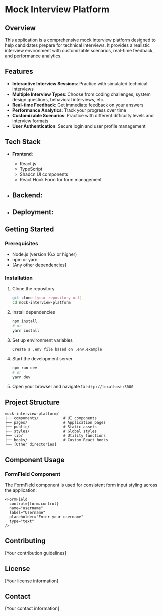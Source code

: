 # Mock Interview Platform

## Overview

This application is a comprehensive mock interview platform designed to help candidates prepare for technical interviews. It provides a realistic interview environment with customizable scenarios, real-time feedback, and performance analytics.

## Features

- **Interactive Interview Sessions**: Practice with simulated technical interviews
- **Multiple Interview Types**: Choose from coding challenges, system design questions, behavioral interviews, etc.
- **Real-time Feedback**: Get immediate feedback on your answers
- **Performance Analytics**: Track your progress over time
- **Customizable Scenarios**: Practice with different difficulty levels and interview formats
- **User Authentication**: Secure login and user profile management

## Tech Stack

- **Frontend**:
  - React.js
  - TypeScript
  - Shadcn UI components
  - React Hook Form for form management

- **Backend**:
  - 

- **Deployment**:
  - 

## Getting Started

### Prerequisites

- Node.js (version 16.x or higher)
- npm or yarn
- [Any other dependencies]

### Installation

1. Clone the repository
   ```bash
   git clone [your-repository-url]
   cd mock-interview-platform
   ```

2. Install dependencies
   ```bash
   npm install
   # or
   yarn install
   ```

3. Set up environment variables
   ```
   Create a .env file based on .env.example
   ```

4. Start the development server
   ```bash
   npm run dev
   # or
   yarn dev
   ```

5. Open your browser and navigate to `http://localhost:3000`

## Project Structure

```
mock-interview-platform/
├── components/           # UI components
├── pages/                # Application pages
├── public/               # Static assets
├── styles/               # Global styles
├── lib/                  # Utility functions
├── hooks/                # Custom React hooks
└── [Other directories]
```

## Component Usage

### FormField Component

The FormField component is used for consistent form input styling across the application:

```tsx
<FormField
  control={form.control}
  name="username"
  label="Username"
  placeholder="Enter your username"
  type="text"
/>
```

## Contributing

[Your contribution guidelines]

## License

[Your license information]

## Contact

[Your contact information]
